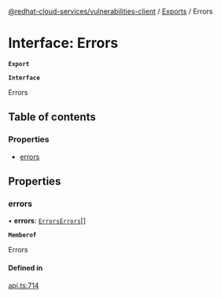 [@redhat-cloud-services/vulnerabilities-client](../README.md) / [Exports](../modules.md) / Errors

# Interface: Errors

**`Export`**

**`Interface`**

Errors

## Table of contents

### Properties

- [errors](Errors.md#errors)

## Properties

### errors

• **errors**: [`ErrorsErrors`](ErrorsErrors.md)[]

**`Memberof`**

Errors

#### Defined in

[api.ts:714](https://github.com/RedHatInsights/javascript-clients/blob/master/packages/vulnerabilities/git-api/api.ts#L714)
